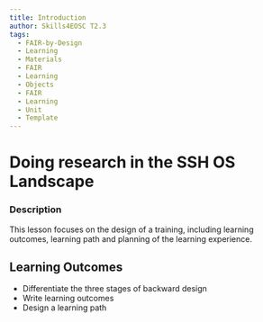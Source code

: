 ```yaml
---
title: Introduction
author: Skills4EOSC T2.3
tags:
  - FAIR-by-Design
  - Learning
  - Materials
  - FAIR
  - Learning
  - Objects
  - FAIR
  - Learning
  - Unit
  - Template
---
```


# Doing research in the SSH OS Landscape

### Description

This lesson focuses on the design of a training, including learning outcomes, learning path and planning of the learning experience.  
## Learning Outcomes

- Differentiate the three stages of backward design 
- Write learning outcomes 
- Design a learning path